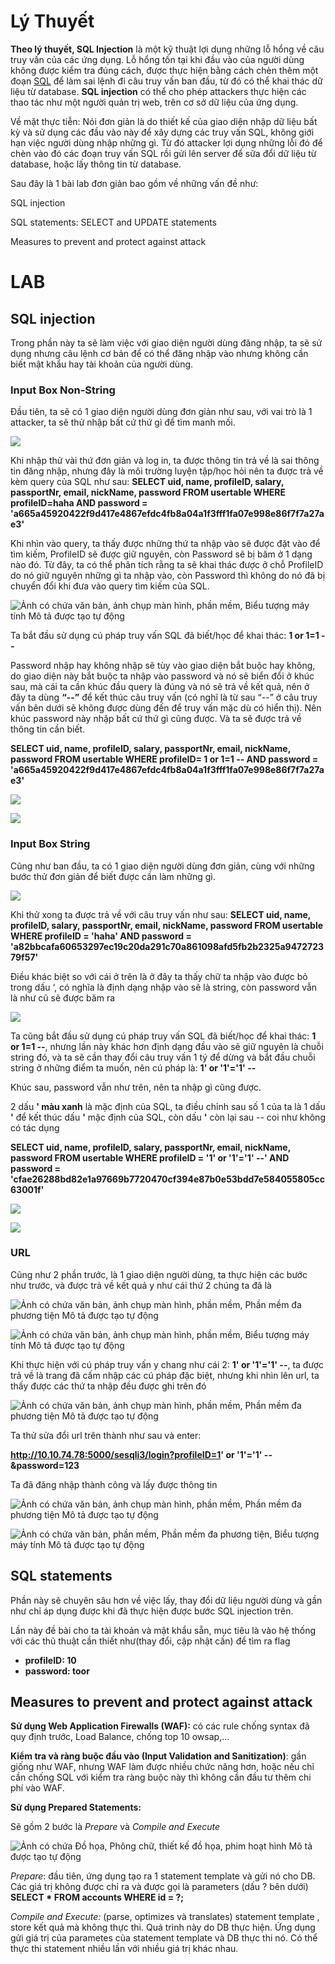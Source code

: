# **Lý Thuyết**

**Theo lý thuyết, SQL Injection** là một kỹ thuật lợi dụng những lỗ hổng về câu truy vấn của các ứng dụng. Lỗ hổng tồn tại khi đầu vào của người dùng không được kiểm tra đúng cách, được thực hiện bằng cách chèn thêm một đoạn [SQL](https://topdev.vn/blog/sql-la-gi/) để làm sai lệnh đi câu truy vấn ban đầu, từ đó có thể khai thác dữ liệu từ database. **SQL injection** có thể cho phép attackers thực hiện các thao tác như một người quản trị web, trên cơ sở dữ liệu của ứng dụng.

Về mặt thực tiễn: Nói đơn giản là do thiết kế của giao diện nhập dữ liệu bất kỳ và sử dụng các đầu vào này để xây dựng các truy vấn SQL, không giới hạn việc người dùng nhập những gì. Từ đó attacker lợi dụng những lỗi đó để chèn vào đó các đoạn truy vấn SQL rồi gửi lên server để sữa đổi dữ liệu từ database, hoặc lấy thông tin từ database.

Sau đây là 1 bài lab đơn giản bao gồm về những vấn đề như:

SQL injection

SQL statements: SELECT and UPDATE statements

Measures to prevent and protect against attack

# LAB

## SQL injection

Trong phần này ta sẽ làm việc với giao diện người dùng đăng nhập, ta sẽ sử dụng nhưng câu lệnh cơ bản để có thể đăng nhập vào nhưng không cần biết mật khẩu hay tài khoản của người dùng.

### Input Box Non-String

Đầu tiên, ta sẽ có 1 giao diện người dùng đơn giản như sau, với vai trò là 1 attacker, ta sẽ thử nhập bất cứ thứ gì để tìm manh mối.

![](media/9e3ffd5d4d8b271d945980a0e759fcb1.png)

Khi nhập thử vài thứ đơn giản và log in, ta được thông tin trả về là sai thông tin đăng nhập, nhưng đây là môi trường luyện tập/học hỏi nên ta được trả về kèm query của SQL như sau: **SELECT uid, name, profileID, salary, passportNr, email, nickName, password FROM usertable WHERE profileID=haha AND password = 'a665a45920422f9d417e4867efdc4fb8a04a1f3fff1fa07e998e86f7f7a27ae3'**

Khi nhìn vào query, ta thấy được những thứ ta nhập vào sẽ được đặt vào để tìm kiếm, ProfileID sẽ được giữ nguyên, còn Password sẽ bị băm ở 1 dạng nào đó. Từ đây, ta có thể phân tích rằng ta sẽ khai thác được ở chỗ ProfileID do nó giữ nguyên những gì ta nhập vào, còn Password thì không do nó đã bị chuyển đổi khi đưa vào query tìm kiếm của SQL.

![Ảnh có chứa văn bản, ảnh chụp màn hình, phần mềm, Biểu tượng máy tính Mô tả được tạo tự động](media/4a1d9eb1f5a1e67937b98ff2a0738f57.png)

Ta bắt đầu sử dụng cú pháp truy vấn SQL đã biết/học để khai thác: **1 or 1=1 --**

Password nhập hay không nhập sẽ tùy vào giao diện bắt buộc hay không, do giao diện này bắt buộc ta nhập vào password và nó sẽ biển đổi ở khúc sau, mà cái ta cần khúc đầu query là đúng và nó sẽ trả về kết quả, nên ở đây ta dùng **“--”** để kết thúc câu truy vấn (có nghĩ là từ sau “--” ở câu truy vấn bên dưới sẽ không được dùng đến để truy vấn mặc dù có hiển thị). Nên khúc password này nhập bất cứ thứ gì cũng được. Và ta sẽ được trả về thông tin cần biết.

**SELECT uid, name, profileID, salary, passportNr, email, nickName, password FROM usertable WHERE profileID= 1 or 1=1 -- AND password = 'a665a45920422f9d417e4867efdc4fb8a04a1f3fff1fa07e998e86f7f7a27ae3'**

![](media/c24beb57671c17b63385b1dcda6a6590.png)

![](media/6ffb0479c07677659bf360d7216ebb9c.png)

### Input Box String

Cũng như ban đầu, ta có 1 giao diện người dùng đơn giản, cùng với những bước thử đơn giản để biết được cần làm những gì.

![](media/80946f320342eaf6fc69d204bbb607d7.png)

Khi thử xong ta được trả về với câu truy vấn như sau: **SELECT uid, name, profileID, salary, passportNr, email, nickName, password FROM usertable WHERE profileID = 'haha' AND password = 'a82bbcafa60653297ec19c20da291c70a861098afd5fb2b2325a947272379f57'**

Điều khác biệt so với cái ở trên là ở đây ta thấy chữ ta nhập vào được bỏ trong dấu ‘, có nghĩa là định dạng nhập vào sẽ là string, còn password vẫn là như cũ sẽ được băm ra

![](media/792175f17df27d1ddb12159e4555684f.png)

Ta cũng bắt đầu sử dụng cú pháp truy vấn SQL đã biết/học để khai thác: **1 or 1=1 --**, nhưng lần này khác hơn định dạng đầu vào sẽ giữ nguyên là chuỗi string đó, và ta sẽ cần thay đổi câu truy vấn 1 tý để dừng và bắt đầu chuỗi string ở những điểm ta muốn, nên cú pháp là: **1' or '1'='1' --**

Khúc sau, password vẫn như trên, nên ta nhập gì cũng được.

2 dấu **' màu xanh** là mặc định của SQL, ta điều chỉnh sau số 1 của ta là 1 dấu **'** để kết thúc dấu **'** mặc định của SQL, còn dấu **'** còn lại sau -- coi như không có tác dụng

**SELECT uid, name, profileID, salary, passportNr, email, nickName, password FROM usertable WHERE profileID = '1' or '1'='1' --' AND password = 'cfae26288bd82e1a97669b7720470cf394e87b0e53bdd7e584055805cc63001f'**

![](media/6104dede8eecc3e5fb2486bb556c8c97.png)

![](media/db0b2477d9f3b181e6f84947f7ab7f89.png)

### URL

Cũng như 2 phần trước, là 1 giao diện người dùng, ta thực hiện các bước như trước, và được trả về kết quả y như cái thứ 2 chúng ta đã là

![Ảnh có chứa văn bản, ảnh chụp màn hình, phần mềm, Phần mềm đa phương tiện Mô tả được tạo tự động](media/29e4880d41b783ec2ef805bc2a587b4d.png)

![Ảnh có chứa văn bản, ảnh chụp màn hình, phần mềm, Biểu tượng máy tính Mô tả được tạo tự động](media/a5178cf4cfdf6d35610a79ea89eaba8f.png)

Khi thực hiện với cú pháp truy vấn y chang như cái 2: **1' or '1'='1' --**, ta được trả về là trang đã cấm nhập các cú pháp đặc biệt, nhưng khi nhìn lên url, ta thấy được các thứ ta nhập đều được ghi trên đó

![Ảnh có chứa văn bản, ảnh chụp màn hình, phần mềm, Phần mềm đa phương tiện Mô tả được tạo tự động](media/f36c84798e1b0aaf0cf857b4079cfc72.png)

Ta thử sửa đổi url trên thành như sau và enter:

**http://10.10.74.78:5000/sesqli3/login?profileID=1' or '1'='1' --&password=123**

Ta đã đăng nhập thành công và lấy được thông tin

![Ảnh có chứa văn bản, ảnh chụp màn hình, phần mềm, Phần mềm đa phương tiện Mô tả được tạo tự động](media/f6329b952d004e1ead08b5dd03f6e3e4.png)

![Ảnh có chứa văn bản, phần mềm, Phần mềm đa phương tiện, Biểu tượng máy tính Mô tả được tạo tự động](media/b0375457bb0c32139c1165613995924a.png)

## SQL statements

Phần này sẽ chuyên sâu hơn về việc lấy, thay đổi dữ liệu người dùng và gần như chỉ áp dụng được khi đã thực hiện được bước SQL injection trên.

Lần này đề bài cho ta tài khoản và mật khẩu sẵn, mục tiêu là vào hệ thống với các thủ thuật cần thiết như(thay đổi, cập nhật cần) để tìm ra flag

-   **profileID: 10**
-   **password: toor**

## Measures to prevent and protect against attack

**Sử dụng Web Application Firewalls (WAF):** có các rule chống syntax đã quy định trước, Load Balance, chống top 10 owsap,…

**Kiểm tra và ràng buộc đầu vào (Input Validation and Sanitization)**: gần giống như WAF, nhưng WAF làm được nhiều chức năng hơn, hoặc nếu chỉ cần chống SQL với kiểm tra ràng buộc này thì không cần đầu tư thêm chi phí vào WAF.

**Sử dụng Prepared Statements:**

Sẽ gồm 2 bước là *Prepare* và *Compile and Execute*

![Ảnh có chứa Đồ họa, Phông chữ, thiết kế đồ họa, phim hoạt hình Mô tả được tạo tự động](media/6fac9179575dc3ac17427fe6aaa8a66a.png)

*Prepare*: đầu tiên, ứng dụng tạo ra 1 statement template và gửi nó cho DB. Các giá trị không được chỉ ra và được gọi là parameters (dấu ? bên dưới) **SELECT \* FROM accounts WHERE id = ?;**

*Compile and Execute:* (parse, optimizes và translates) statement template , store kết quả mà không thực thi. Quá trình này do DB thực hiện. Ứng dụng gửi giá trị của parametes của statement template và DB thực thi nó. Có thể thực thi statement nhiều lần với nhiều giá trị khác nhau.
